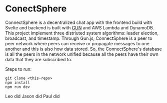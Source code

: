 # ConectSphere

ConnectSphere is a decentralized chat app with the frontend build with Svelte and backend is built with [GUN](https://gun.eco/) and AWS Lambda and DynamoDB. This project implement three distriuted system algorithms: leader election, broadcast, and timestamp. Through Gun.js, ConnectSphere is a peer to peer network where peers can receive or propagate messages to one another and this is also how data stored. So, the ConnectSphere's database is all the peers in the network unified because all the peers have their own data that they are subscribed to.

Steps to run:
```
git clone <this-repo>
npm install
npm run dev
```

Leo did
Jason did
Paul did
